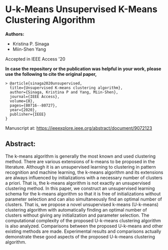 # U-k-Means Unsupervised K-Means Clustering Algorithm

**Authors:**
- Kristina P. Sinaga
- Miin-Shen Yang

Accepted in IEEE Access '20 

**In case the repository or the publication was helpful in your work, please use the following to cite the original paper,**
<pre><code>> @article{sinaga2020unsupervised,
  title={Unsupervised K-means clustering algorithm},
  author={Sinaga, Kristina P and Yang, Miin-Shen},
  journal={IEEE Access},
  volume={8},
  pages={80716--80727},
  year={2020},
  publisher={IEEE}
}
</code></pre>



Manuscript at: https://ieeexplore.ieee.org/abstract/document/9072123 

## Abstract:
The k-means algorithm is generally the most known and used clustering method. There are various extensions of k-means to be proposed in the literature. Although it is an unsupervised learning to clustering in pattern recognition and machine learning, the k-means algorithm and its extensions are always influenced by initializations with a necessary number of clusters a priori. That is, the k-means algorithm is not exactly an unsupervised clustering method. In this paper, we construct an unsupervised learning schema for the k-means algorithm so that it is free of initializations without parameter selection and can also simultaneously find an optimal number of clusters. That is, we propose a novel unsupervised k-means (U-k-means) clustering algorithm with automatically finding an optimal number of clusters without giving any initialization and parameter selection. The computational complexity of the proposed U-k-means clustering algorithm is also analyzed. Comparisons between the proposed U-k-means and other existing methods are made. Experimental results and comparisons actually demonstrate these good aspects of the proposed U-k-means clustering algorithm.
